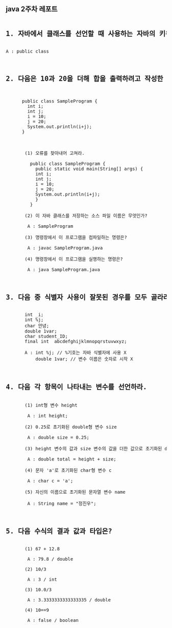 java 2주차 레포트
-------------

<pre>
<h2>1. 자바에서 클래스를 선언할 때 사용하는 자바의 키워드는?</h2>  
A : public class
<br>
<h2>2. 다음은 10과 20을 더해 합을 출력하려고 작성한 자바 프로그램이지만 오류가 있다.</h2>

      public class SampleProgram {
        int i;
        int j;
        i = 10;
        j = 20;
        System.out.println(i+j);
      }

  
  
       (1) 오류를 찾아내어 고쳐라.
  
         public class SampleProgram {
           public static void main(String[] args) {
           int i;
           int j;
           i = 10;
           j = 20;
           System.out.println(i+j);
           }  
         }
      
       (2) 이 자바 클래스를 저장하는 소스 파일 이름은 무엇인가?
  
        A : SampleProgram
  
       (3) 명령창에서 이 프로그램을 컴파일하는 명령은?
  
        A : javac SampleProgram.java
  
       (4) 명령창에서 이 프로그램을 실행하는 명령은?
  
        A : java SampleProgram.java
    
    <h2>3. 다음 중 식별자 사용이 잘못된 경우를 모두 골라라.</h2>
       int _i;
       int %j;
       char 안녕;
       double 1var;
       char student_ID;
       final int  abcdefghijklmnopqrstuvwxyz;
    
       A : int %j; // %기호는 자바 식별자에 사용 X
           double 1var; // 변수 이름은 숫자로 시작 X
    
    <h2>4. 다음 각 항목이 나타내는 변수를 선언하라.</h2>
       (1) int형 변수 height
  
        A : int height;
  
       (2) 0.25로 초기화된 double형 변수 size
  
        A : double size = 0.25;
  
       (3) height 변수의 값과 size 변수의 값을 더한 값으로 초기화된 double형 변수 total
  
        A : double total = height + size;
  
       (4) 문자 'a'로 초기화된 char형 변수 c
  
        A : char c = 'a';
  
       (5) 자신의 이름으로 초기화된 문자열 변수 name
  
        A : String name = "정진우";
    
    <h2>5. 다음 수식의 결과 값과 타입은?</h2>
       (1) 67 + 12.8
  
        A : 79.8 / double
  
       (2) 10/3
  
        A : 3 / int
  
       (3) 10.0/3
  
        A : 3.3333333333333335 / double
  
       (4) 10==9
  
        A : false / boolean
</pre>
